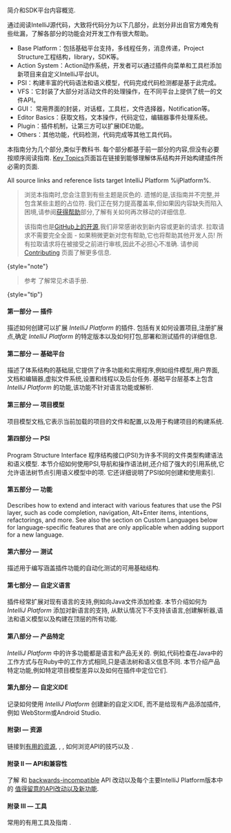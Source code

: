 [//]: # (title: 关于SDK文档指南)

<!-- Copyright 2000-2022 JetBrains s.r.o. and other contributors. Use of this source code is governed by the Apache 2.0 license that can be found in the LICENSE file. -->

<excerpt>简介和SDK平台内容概览.</excerpt>

通过阅读IntelliJ源代码，大致将代码分为以下几部分，此划分非出自官方难免有些纰漏，了解各部分的功能会对开发工作有很大帮助。
*   Base Platform：包括基础平台支持，多线程任务，消息传递，Project Structure工程结构，library，SDK等。
*   Action System：Action动作系统，开发者可以通过插件向菜单和工具栏添加新项目来自定义IntelliJ平台UI。
*   PSI：构建丰富的代码语法和语义模型，代码完成代码检测都是基于此完成。
*   VFS：它封装了大部分对活动文件的处理操作，在不同平台上提供了统一的文件API。
*   GUI： 常用界面的封装，对话框，工具栏，文件选择器，Notification等。
*   Editor Basics：获取文档，文本操作，代码定位，编辑器事件处理系统。
*   Plugin：插件机制，让第三方可以扩展IDE功能。
*   Others：其他功能，代码检测，代码完成等其他工具代码。

本指南分为几个部分,类似于教科书.
每个部分都基于前一部分的内容,但没有必要按顺序阅读指南.
[Key Topics](key_topics.md)页面旨在链接到能够理解体系结构并开始构建插件所必需的页面.

All source links and reference lists target IntelliJ Platform %ijPlatform%.

> 浏览本指南时,您会注意到有些主题是灰色的.
遗憾的是,该指南并不完整,并包含某些主题的占位符.
我们正在努力提高覆盖率,但如果因内容缺失而陷入困境,请参阅[获得帮助](getting_help.md)部分,了解有关如何再次移动的详细信息.
>
> 该指南也是[GitHub上的开源](https://github.com/JetBrains/intellij-sdk-docs),我们非常感谢收到新内容或更新的请求.
拉取请求不需要完全全面 - 如果稍微更新对您有帮助,它也将帮助其他开发人员!
所有拉取请求将在被接受之前进行审核,因此不必担心不准确.
> 请参阅 [Contributing](intellij-sdk-docs-original_CONTRIBUTING.md) 页面了解更多信息.
>
{style="note"}

> 参考 [](glossary.md) 了解常见术语手册.
>
{style="tip"}

#### 第一部分 — 插件

描述如何创建可以扩展 _IntelliJ Platform_ 的插件.
包括有关如何设置项目,注册扩展点,确定 _IntelliJ Platform_ 的特定版本以及如何打包,部署和测试插件的详细信息.

#### 第二部分 — 基础平台

描述了体系结构的基础层,它提供了许多功能和实用程序,例如组件模型,用户界面,文档和编辑器,虚拟文件系统,设置和线程以及后台任务.
基础平台层基本上包含 _IntelliJ Platform_ 的功能,该功能不针对语言功能或解析.

#### 第三部分 — 项目模型

项目模型文档,它表示当前加载的项目的文件和配置,以及用于构建项目的构建系统.

#### 第四部分 —  PSI

Program Structure Interface 程序结构接口(PSI)为许多不同的文件类型构建语法和语义模型.
本节介绍如何使用PSI,导航和操作语法树,还介绍了强大的引用系统,它允许语法树节点引用语义模型中的项.
它还详细说明了PSI如何创建和使用索引.

#### 第五部分 — 功能

Describes how to extend and interact with various features that use the PSI layer, such as code completion, navigation, <shortcut>Alt+Enter</shortcut> items, intentions, refactorings, and more.
See also the section on Custom Languages below for language-specific features that are only applicable when adding support for a new language.

#### 第六部分 — 测试

描述用于编写涵盖插件功能的自动化测试的可用基础结构.

#### 第七部分 — 自定义语言

插件经常扩展对现有语言的支持,例如向Java文件添加检查.
本节介绍如何为 _IntelliJ Platform_ 添加对新语言的支持, 从默认情况下不支持该语言,创建解析器,语法和语义模型以及构建在顶层的所有功能.

#### 第八部分 — 产品特定

_IntelliJ Platform_ 中的许多功能都是语言和产品无关的.
例如,代码检查在Java中的工作方式与在Ruby中的工作方式相同,只是语法树和语义信息不同.
本节介绍产品特定功能,例如特定项目模型差异以及如何在插件中定位它们.

#### 第九部分 — 自定义IDE

记录如何使用 _IntelliJ Platform_ 创建新的自定义IDE, 而不是给现有产品添加插件,例如 WebStorm或Android Studio.

#### 附录I — 资源

链接到[有用的资源](useful_links.md), [](glossary.md), [](extension_point_list.md),  [](explore_api.md) 如何浏览API的技巧以及 [](learning_resources.md).

#### 附录 II — API和兼容性

了解 [](verifying_plugin_compatibility.md) 和 [backwards-incompatible](api_changes_list.md) API 改动以及每个主要IntelliJ Platform版本中的 [值得留意的API改动以及新功能](api_notable.md).

#### 附录 III — 工具

常用的有用工具及指南 [](tools_gradle_intellij_plugin.md).
